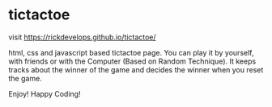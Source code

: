 # tictactoe

visit 
https://rickdevelops.github.io/tictactoe/

html, css and javascript based tictactoe page.
You can play it by yourself, with friends or with the Computer (Based on Random Technique).
It keeps tracks about the winner of the game and decides the winner when you reset the game.

Enjoy!
Happy Coding!

